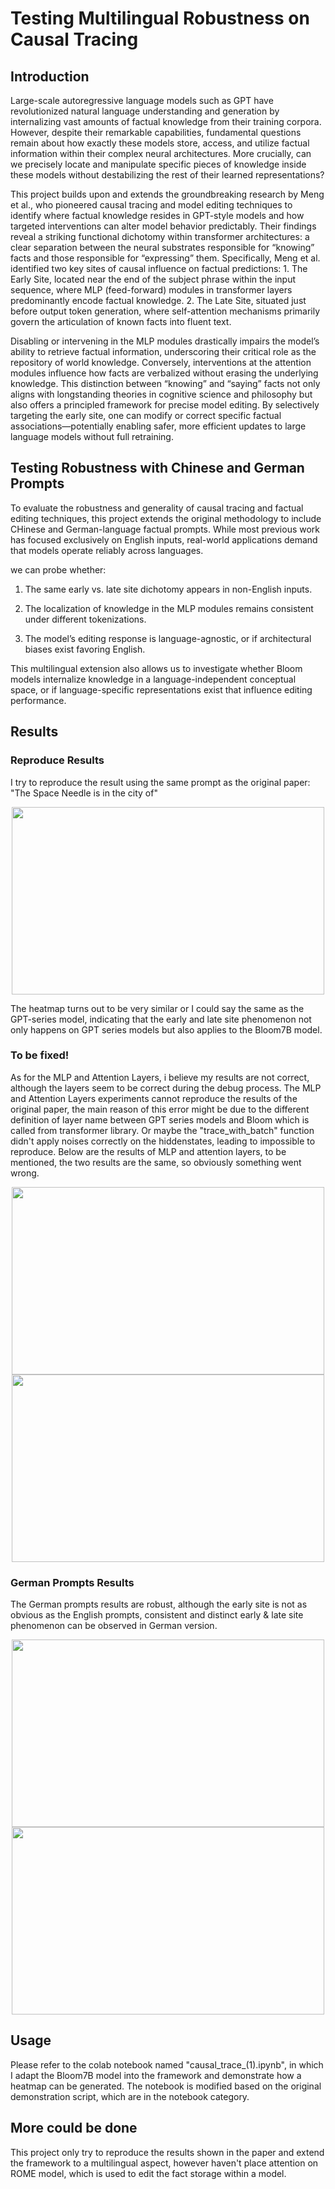 
# Testing Multilingual Robustness on Causal Tracing

## Introduction
Large-scale autoregressive language models such as GPT have revolutionized natural language understanding and generation by internalizing vast amounts of factual knowledge from their training corpora. However, despite their remarkable capabilities, fundamental questions remain about how exactly these models store, access, and utilize factual information within their complex neural architectures. More crucially, can we precisely locate and manipulate specific pieces of knowledge inside these models without destabilizing the rest of their learned representations?

This project builds upon and extends the groundbreaking research by Meng et al., who pioneered causal tracing and model editing techniques to identify where factual knowledge resides in GPT-style models and how targeted interventions can alter model behavior predictably. Their findings reveal a striking functional dichotomy within transformer architectures: a clear separation between the neural substrates responsible for “knowing” facts and those responsible for “expressing” them. Specifically, Meng et al. identified two key sites of causal influence on factual predictions: 1. The Early Site, located near the end of the subject phrase within the input sequence, where MLP (feed-forward) modules in transformer layers predominantly encode factual knowledge. 2. The Late Site, situated just before output token generation, where self-attention mechanisms primarily govern the articulation of known facts into fluent text.

Disabling or intervening in the MLP modules drastically impairs the model’s ability to retrieve factual information, underscoring their critical role as the repository of world knowledge. Conversely, interventions at the attention modules influence how facts are verbalized without erasing the underlying knowledge. This distinction between “knowing” and “saying” facts not only aligns with longstanding theories in cognitive science and philosophy but also offers a principled framework for precise model editing. By selectively targeting the early site, one can modify or correct specific factual associations—potentially enabling safer, more efficient updates to large language models without full retraining.

## Testing Robustness with Chinese and German Prompts
To evaluate the robustness and generality of causal tracing and factual editing techniques, this project extends the original methodology to include CHinese and German-language factual prompts. While most previous work has focused exclusively on English inputs, real-world applications demand that models operate reliably across languages.

we can probe whether:

1. The same early vs. late site dichotomy appears in non-English inputs.

2. The localization of knowledge in the MLP modules remains consistent under different tokenizations.

3. The model’s editing response is language-agnostic, or if architectural biases exist favoring English.

This multilingual extension also allows us to investigate whether Bloom models internalize knowledge in a language-independent conceptual space, or if language-specific representations exist that influence editing performance.


## Results
### Reproduce Results
I try to reproduce the result using the same prompt as the original paper: "The Space Needle is in the city of"
<p align="center">
<img src="https://github.com/user-attachments/assets/ca1d1df6-fc04-4eb5-a517-ece5041f5900" width="500" height="300"/>
</p>
The heatmap turns out to be very similar or I could say the same as the GPT-series model, indicating that the early and late site phenomenon not only happens on GPT series models but also applies to the Bloom7B model.

### To be fixed!

As for the MLP and Attention Layers, i believe my results are not correct, although the layers seem to be correct during the debug process. The MLP and Attention Layers experiments cannot reproduce the results of the original paper, the main reason of this error might be due to the different definition of layer name between GPT series models and Bloom which is called from transformer library. Or maybe the "trace_with_batch" function didn't apply noises correctly on the hiddenstates, leading to impossible to reproduce. Below are the results of MLP and attention layers, to be mentioned, the two results are the same, so obviously something went wrong.


<p align="center">
<img src="https://github.com/user-attachments/assets/a6fce132-914c-4e7d-b9a8-b9f33a637647" width="500" height="300"/>
<img src="https://github.com/user-attachments/assets/05d16f58-848b-43a5-a5ae-87d5784bca16" width="500" height="300"/>
</p>

### German Prompts Results
The German prompts results are robust, although the early site is not as obvious as the English prompts, consistent and distinct early & late site phenomenon can be observed in German version.
<p align="center">
<img src="https://github.com/user-attachments/assets/e08dc490-60ca-4efe-8667-05603bfae8d7" width="500" height="300"/>
<img src="https://github.com/user-attachments/assets/c052fdc1-232e-4146-b1ac-79e758c73284" width="500" height="300"/>
</p>

## Usage
Please refer to the colab notebook named "causal_trace_(1).ipynb", in which I adapt the Bloom7B model into the framework and demonstrate how a heatmap can be generated. The notebook is modified based on the original demonstration script, which are in the notebook category.

## More could be done
This project only try to reproduce the results shown in the paper and extend the framework to a multilingual aspect, however haven't place attention on ROME model, which is used to edit the fact storage within a model.

